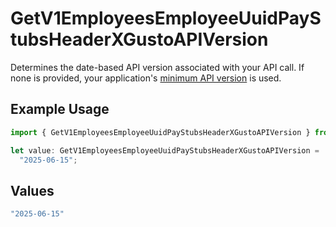 # GetV1EmployeesEmployeeUuidPayStubsHeaderXGustoAPIVersion

Determines the date-based API version associated with your API call. If none is provided, your application's [minimum API version](https://docs.gusto.com/embedded-payroll/docs/api-versioning#minimum-api-version) is used.

## Example Usage

```typescript
import { GetV1EmployeesEmployeeUuidPayStubsHeaderXGustoAPIVersion } from "@gusto/embedded-api/models/operations/getv1employeesemployeeuuidpaystubs.js";

let value: GetV1EmployeesEmployeeUuidPayStubsHeaderXGustoAPIVersion =
  "2025-06-15";
```

## Values

```typescript
"2025-06-15"
```